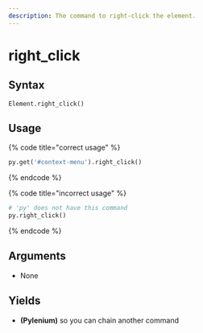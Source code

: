 ```yaml
---
description: The command to right-click the element.
---
```


# right\_click

## Syntax

```
Element.right_click()
```

## Usage

{% code title="correct usage" %}
```python
py.get('#context-menu').right_click()
```
{% endcode %}

{% code title="incorrect usage" %}
```python
# 'py' does not have this command
py.right_click()
```
{% endcode %}

## Arguments

* None

## Yields

* **(Pylenium)** so you can chain another command
